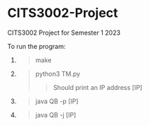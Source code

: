 # CITS3002-Project
CITS3002 Project for Semester 1 2023

To run the program:
1) > make
2) > python3 TM.py
    >> Should print an IP address [IP]
2) > java QB -p [IP]
3) > java QB -j [IP]

